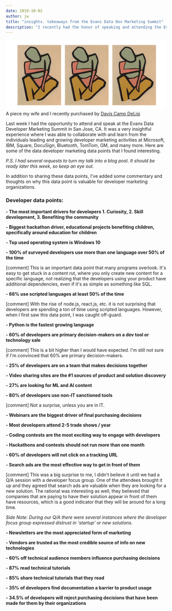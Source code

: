 ```yaml
---
date: 2019-10-02
author: jw
title: "insights. takeaways from the Evans Data Dev Marketing Summit"
description: "I recently had the honor of speaking and attending the Evans Data Developer Marketing Summit, here are some takeaways"
---
```

![Emerald](img/davis-site-art.png "Art by Davis Camp DeLisi")
<span class="heroart">A piece my wife and I recently purchased by <a href="https://www.instagram.com/davis_delisi/">Davis Camp DeLisi</a></span>

Last week I had the opportunity to attend and speak at the Evans Data Developer Marketing Summit in San Jose, CA. It was a very insightful experience where I was able to collaborate with and learn from the individuals leading and growing developer marketing activities at Microsoft, IBM, Square, DocuSign, Bluetooth, TomTom, GM, and many more. Here are some of the data developer marketing data points that I found interesting. 

<em>P.S. I had several requests to turn my talk into a blog post. It should be ready later this week, so keep an eye out.</em>

In addition to sharing these data points, I've added some commentary and thoughts on why this data point is valuable for developer marketing organizations.

<h3>Developer data points:</h3>
<strong>- The most important drivers for developers 1. Curiosity, 2. Skill development, 3. Benefiting the community</strong>

<strong>- Biggest hackathon driver, educational projects benefiting children, specifically around education for children</strong>

<strong>- Top used operating system is Windows 10</strong>

<strong>- 100% of surveyed developers use more than one language over 50% of the time</strong>

[comment] This is an important data point that many programs overlook. It's easy to get stuck in a content rut, where you only create new content for a specific language, not realizing that the developers using your product have additional dependencies, even if it's as simple as something like SQL. 

<strong>- 66% use scripted languages at least 50% of the time</strong>

[comment] With the rise of node.js, react.js, etc. it is not surprising that developers are spending a ton of time using scripted languages. However, when I first saw this data point, I was caught off-guard.

<strong>- Python is the fastest growing language</strong>

<strong>- 60% of developers are primary decision-makers on a dev tool or technology sale</strong>

[comment] This is a bit higher than I would have expected. I'm still not sure if I'm convinced that 60% are primary decision-makers. 

<strong>- 25% of developers are on a team that makes decisions together</strong>

<strong>- Video sharing sites are the #1 sources of product and solution discovery</strong>

<strong>- 27% are looking for ML and AI content</strong>

<strong>- 80% of developers use non-IT sanctioned tools</strong>

[comment] Not a surprise, unless you are in IT. 

<strong>- Webinars are the biggest driver of final purchasing decisions</strong>

<strong>- Most developers attend 2-5 trade shows / year</strong>

<strong>- Coding contests are the most exciting way to engage with developers</strong>

<strong>- Hackathons and contests should not run more than one month</strong>

<strong>- 60% of developers will not click on a tracking URL</strong>

<strong>- Search ads are the most effective way to get in front of them</strong>

[comment] This was a big surprise to me, I didn't believe it until we had a Q/A session with a developer focus group. One of the attendees brought it up and they agreed that search ads are valuable when they are looking for a new solution. The rational was interesting as well, they believed that companies that are paying to have their solution appear in front of them have resources, which is a good indicator that they will be around for a long time. 

<em>Side Note: During our Q/A there were several instances where the developer focus group expressed distrust in 'startup' or new solutions.</em>

<strong>- Newsletters are the most appreciated form of marketing</strong>

<strong>- Vendors are trusted as the most credible source of info on new technologies</strong>

<strong>- 60% off technical audience members influence purchasing decisions</strong>

<strong>- 87% read technical tutorials</strong>

<strong>- 85% share technical tutorials that they read </strong>

<strong>- 35% of developers find documentation a barrier to product usage</strong>

<strong>- 34.5% of developers will reject purchasing decisions that have been made for them by their organizations</strong>